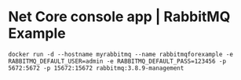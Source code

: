 # Net Core console app | RabbitMQ Example

``
docker run -d --hostname myrabbitmq --name rabbitmqforexample -e RABBITMQ_DEFAULT_USER=admin -e RABBITMQ_DEFAULT_PASS=123456 -p 5672:5672 -p 15672:15672 rabbitmq:3.8.9-management
``
